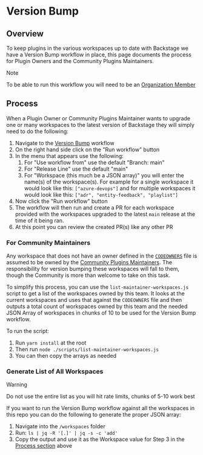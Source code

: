 # Version Bump

## Overview

To keep plugins in the various workspaces up to date with Backstage we have a Version Bump workflow in place, this page documents the process for Plugin Owners and the Community Plugins Maintainers.

> [!NOTE]
> To be able to run this workflow you will need to be an [Organization Member](https://github.com/backstage/community/blob/main/GOVERNANCE.md#organization-member)

## Process

When a Plugin Owner or Community Plugins Maintainer wants to upgrade one or many workspaces to the latest version of Backstage they will simply need to do the following:

1. Navigate to the [Version Bump](https://github.com/backstage/community-plugins/actions/workflows/version-bump.yml) workflow
2. On the right hand side click on the "Run workflow" button
3. In the menu that appears use the following:
   1. For "Use workflow from" use the default "Branch: main"
   2. For "Release Line" use the default "main"
   3. For "Workspace (this much be a JSON array)" you will enter the name(s) of the workspace(s). For example for a single workspace it would look like this: `["azure-devops"]` and for multiple workspaces it would look like this: `["adr", "entity-feedback", "playlist"]`
4. Now click the "Run workflow" button
5. The workflow will then run and create a PR for each workspace provided with the workspaces upgraded to the latest `main` release at the time of it being ran.
6. At this point you can review the created PR(s) like any other PR

### For Community Maintainers

Any workspace that does not have an owner defined in the [`CODEOWNERS`](https://github.com/backstage/community-plugins/blob/main/.github/CODEOWNERS) file is assumed to be owned by the [Community Plugins Maintainers](https://github.com/orgs/backstage/teams/community-plugins-maintainers). The responsibility for version bumping these workspaces will fall to them, though the Community is more than welcome to take on this task.

To simplify this process, you can use the `list-maintainer-workspaces.js` script to get a list of the workspaces owned by this team. It looks at the current workspaces and uses that against the `CODEOWNERS` file and then outputs a total count of workspaces owned by this team and the needed JSON Array of workspaces in chunks of 10 to be used for the Version Bump workflow.

To run the script:

1. Run `yarn install` at the root
2. Then run `node ./scripts/list-maintainer-workspaces.js`
3. You can then copy the arrays as needed

### Generate List of All Workspaces

> [!WARNING]
> Do not use the entire list as you will hit rate limits, chunks of 5-10 work best

If you want to run the Version Bump workflow against all the workspaces in this repo you can do the following to generate the proper JSON array:

1. Navigate into the `/workspaces` folder
2. Run: `ls | jq -R '[.]' | jq -s -c 'add'`
3. Copy the output and use it as the Workspace value for Step 3 in the [Process section](#process) above
